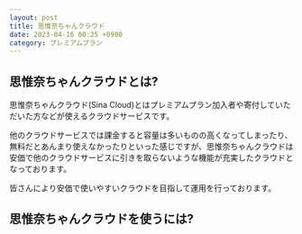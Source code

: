 ```yaml
---
layout: post
title: 思惟奈ちゃんクラウド
date: 2023-04-16 00:25 +0900
category: プレミアムプラン
---
```


## 思惟奈ちゃんクラウドとは?

思惟奈ちゃんクラウド(Sina Cloud)とはプレミアムプラン加入者や寄付していただいた方などが使えるクラウドサービスです。

他のクラウドサービスでは課金すると容量は多いものの高くなってしまったり、無料だとあんまり使えなかったりといった感じですが、思惟奈ちゃんクラウドは安価で他のクラウドサービスに引きを取らないような機能が充実したクラウドとなっております。

皆さんにより安価で使いやすいクラウドを目指して運用を行っております。

## 思惟奈ちゃんクラウドを使うには?

